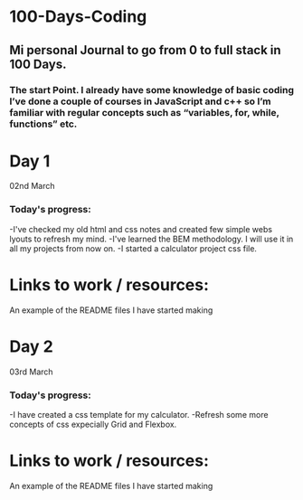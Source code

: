 # 100-Days-Coding
## Mi personal Journal to go from 0 to full stack in 100 Days.

### The start Point. I already have some knowledge of basic coding I’ve done a couple of courses in JavaScript and c++ so I’m familiar with regular concepts such as “variables, for, while, functions” etc. 

# Day 1
02nd March

### Today's progress:
-I've checked my old html and css notes and created few simple webs lyouts to refresh my mind.
-I've learned the BEM methodology. I will use it in all my projects from now on.
-I started a calculator project css file.
# Links to work / resources:
An example of the README files I have started making

# Day 2
03rd March

### Today's progress:
-I have created a css template for my calculator.
-Refresh some more concepts of css expecially Grid and Flexbox.
# Links to work / resources:
An example of the README files I have started making

